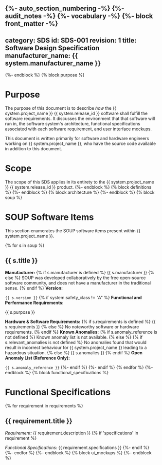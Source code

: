 {%- auto_section_numbering -%}
{%- audit_notes -%}
{%- vocabulary -%}
{%- block front_matter -%}
---
category: SDS
id: SDS-001
revision: 1
title: Software Design Specification
manufacturer_name: {{ system.manufacturer_name }}
---
{%- endblock %}
{% block purpose %}
# Purpose

The purpose of this document is to describe *how* the {{ system.project_name }} {{ system.release_id }} software shall fulfill the software requirements.  It discusses the environment that that software will run in, the software system's architecture, functional specifications associated with each software requirement, and user interface mockups.

This document is written primarily for software and hardware engineers working on {{ system.project_name }}, who have the source code available in addition to this document.

# Scope

The scope of this SDS applies in its entirety to the {{ system.project_name }} {{ system.release_id }} product.
{%- endblock %}
{% block definitions %}
{%- endblock %}
{% block architecture %}
{%- endblock %}
{% block soup %}
# SOUP Software Items

This section enumerates the SOUP software items present within {{ system.project_name }}.

{% for s in soup %}
## {{ s.title }}

**Manufacturer:**
{% if s.manufacturer is defined %}
{{ s.manufacturer }}
{% else %}
SOUP was developed collaboratively by the free open-source software community, and does not have a manufacturer in the traditional sense.
{% endif %}
**Version:**

`{{ s.version }}`
{% if system.safety_class != "A" %}
**Functional and Performance Requirements:**

{{ s.purpose }}

**Hardware & Software Requirements:**
{% if s.requirements is defined %}
{{ s.requirements }}
{% else %}
No noteworthy software or hardware requirements.
{% endif %}
**Known Anomalies:**
{% if s.anomaly_reference is not defined %}
Known anomaly list is not available.
{% else %}
{% if s.relevant_anomalies is not defined %}
No anomalies found that would result in incorrect behaviour for {{ system.project_name }} leading to a hazardous situation.
{% else %}
{{ s.anomalies }}
{% endif %}
**Open Anomaly List (Reference Only):**

`{{ s.anomaly_reference }}`
{%- endif %}
{%- endif %}
{% endfor %}
{%- endblock %}
{% block functional_specifications %}
# Functional Specifications
{% for requirement in requirements %}
## {{ requirement.title }}

*Requirement:* {{ requirement.description }}
{% if 'specifications' in requirement %}

*Functional Specifications:*
{{ requirement.specifications }}
{%- endif %}
{%- endfor %}
{%- endblock %}
{% block ui_mockups %}
{%- endblock %}
